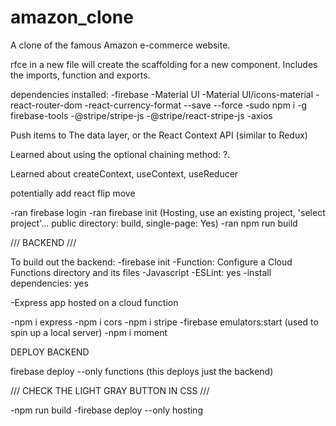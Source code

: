 # amazon_clone
A clone of the famous Amazon e-commerce website.


rfce in a new file will create the scaffolding for a new component. Includes the imports, function and exports.

dependencies installed:
  -firebase
  -Material UI
  -Material UI/icons-material
  -react-router-dom
  -react-currency-format --save --force
  -sudo npm i -g firebase-tools
  -@stripe/stripe-js
  -@stripe/react-stripe-js
  -axios


Push items to The data layer, or the React Context API (similar to Redux)

Learned about using the optional chaining method: ?.

Learned about createContext, useContext, useReducer

potentially add react flip move

-ran firebase login
-ran firebase init (Hosting, use an existing project, 'select project'... public directory: build, single-page: Yes)
-ran npm run build


/// BACKEND ///

To build out the backend:
  -firebase init
  -Function: Configure a Cloud Functions directory and its files
  -Javascript
  -ESLint: yes
  -install dependencies: yes

-Express app hosted on a cloud function

-npm i express
-npm i cors
-npm i stripe
-firebase emulators:start (used to spin up a local server)
-npm i moment


DEPLOY BACKEND

firebase deploy --only functions (this deploys just the backend)

///  CHECK THE LIGHT GRAY BUTTON IN CSS ///

-npm run build
-firebase deploy --only hosting

